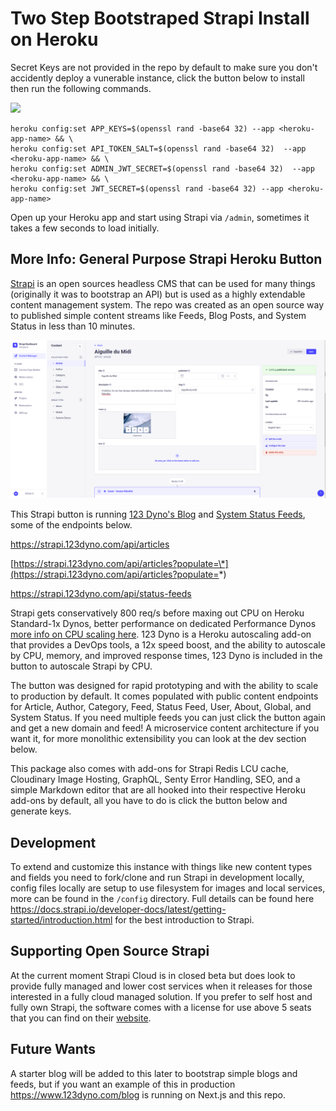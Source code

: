 # Two Step Bootstraped Strapi Install on Heroku

Secret Keys are not provided in the repo by default to make sure you don't accidently deploy a vunerable instance, click the button below to install then run the following commands.

<a href="https://www.heroku.com/deploy/?template=https://github.com/123-Dyno/publishing-strapiv4-heroku" target="_blank">
<img src="https://assets.strapi.io/uploads/Deploy_button_heroku_b1043fc67d.png" />
</a>

```
heroku config:set APP_KEYS=$(openssl rand -base64 32) --app <heroku-app-name> && \
heroku config:set API_TOKEN_SALT=$(openssl rand -base64 32)  --app <heroku-app-name> && \
heroku config:set ADMIN_JWT_SECRET=$(openssl rand -base64 32)  --app <heroku-app-name> && \
heroku config:set JWT_SECRET=$(openssl rand -base64 32) --app <heroku-app-name>
```

Open up your Heroku app and start using Strapi via `/admin`, sometimes it takes a few seconds to load initially.

## More Info: General Purpose Strapi Heroku Button

[Strapi](https://strapi.io/) is an open sources headless CMS that can be used for many things (originally it was to bootstrap an API) but is used as a highly extendable content management system. The repo was created as an open source way to published simple content streams like Feeds, Blog Posts, and System Status in less than 10 minutes.

![Strapi Screenshot](/strapi-heroku-button-screenshot.png "Strapi Screenshot")

This Strapi button is running [123 Dyno's Blog](https://www.123dyno.com/blog) and [System Status Feeds](https://www.123dyno.com/system-status), some of the endpoints below.

https://strapi.123dyno.com/api/articles

[https://strapi.123dyno.com/api/articles?populate=\*](https://strapi.123dyno.com/api/articles?populate=*)

https://strapi.123dyno.com/api/status-feeds

Strapi gets conservatively 800 req/s before maxing out CPU on Heroku Standard-1x Dynos, better performance on dedicated Performance Dynos [more info on CPU scaling here](https://www.123dyno.com/blog/cpu-autoscaling-on-heroku-with-123-dyno). 123 Dyno is a Heroku autoscaling add-on that provides a DevOps tools, a 12x speed boost, and the ability to autoscale by CPU, memory, and improved response times, 123 Dyno is included in the button to autoscale Strapi by CPU.

The button was designed for rapid prototyping and with the ability to scale to production by default. It comes populated with public content endpoints for Article, Author, Category, Feed, Status Feed, User, About, Global, and System Status. If you need multiple feeds you can just click the button again and get a new domain and feed! A microservice content architecture if you want it, for more monolithic extensibility you can look at the dev section below.

This package also comes with add-ons for Strapi Redis LCU cache, Cloudinary Image Hosting, GraphQL, Senty Error Handling, SEO, and a simple Markdown editor that are all hooked into their respective Heroku add-ons by default, all you have to do is click the button below and generate keys.

## Development

To extend and customize this instance with things like new content types and fields you need to fork/clone and run Strapi in development locally, config files locally are setup to use filesystem for images and local services, more can be found in the `/config` directory. Full details can be found here https://docs.strapi.io/developer-docs/latest/getting-started/introduction.html for the best introduction to Strapi.

## Supporting Open Source Strapi

At the current moment Strapi Cloud is in closed beta but does look to provide fully managed and lower cost services when it releases for those interested in a fully cloud managed solution. If you prefer to self host and fully own Strapi, the software comes with a license for use above 5 seats that you can find on their [website](https://strapi.io).

## Future Wants

A starter blog will be added to this later to bootstrap simple blogs and feeds, but if you want an example of this in production https://www.123dyno.com/blog is running on Next.js and this repo.
